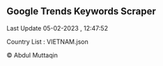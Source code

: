 

## Google Trends Keywords Scraper 
 
Last Update 05-02-2023 , 12:47:52

Country List :
VIETNAM.json



© Abdul Muttaqin 
